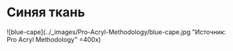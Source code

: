 # Синяя ткань

![blue-cape](../_images/Pro-Acryl-Methodology/blue-cape.jpg "Источник: Pro Acryl Methodology" =400x)